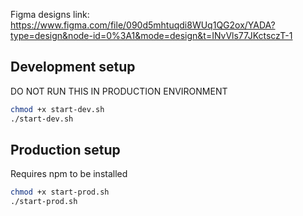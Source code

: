 Figma designs link: https://www.figma.com/file/090d5mhtuqdi8WUq1QG2ox/YADA?type=design&node-id=0%3A1&mode=design&t=INvVls77JKctsczT-1

## Development setup

DO NOT RUN THIS IN PRODUCTION ENVIRONMENT

```bash
chmod +x start-dev.sh
./start-dev.sh
```

## Production setup

Requires npm to be installed

```bash
chmod +x start-prod.sh
./start-prod.sh
```